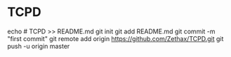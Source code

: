 # TCPD
echo # TCPD >> README.md
git init
git add README.md
git commit -m "first commit"
git remote add origin https://github.com/Zethax/TCPD.git
git push -u origin master
